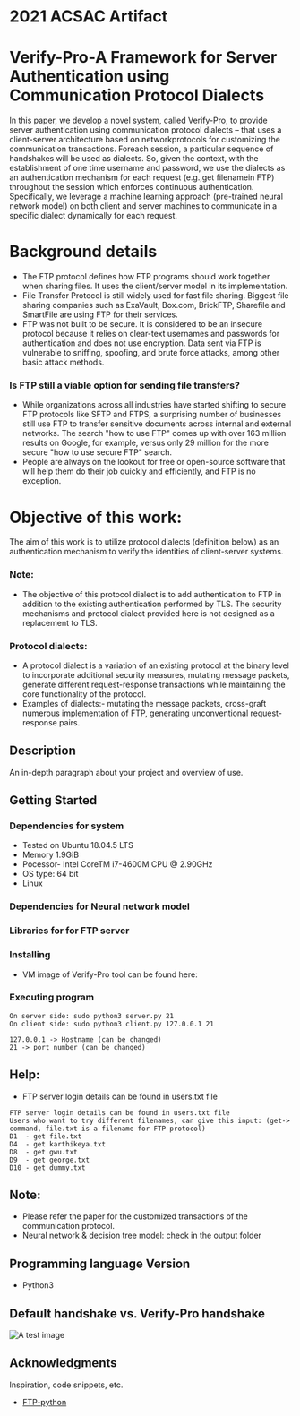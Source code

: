 # 2021 ACSAC Artifact 
# Verify-Pro-A Framework for Server Authentication using Communication Protocol Dialects


In this paper, we develop a novel system, called Verify-Pro, to provide server authentication using communication protocol dialects – that uses a client-server architecture based on networkprotocols for customizing the communication transactions. Foreach session, a particular sequence of handshakes will be used as dialects. So, given the context, with the establishment of one time username and password, we use the dialects as an authentication mechanism for each request (e.g.,get filenamein FTP) throughout the session which enforces continuous authentication. Specifically, we leverage a machine learning approach (pre-trained neural network model) on both client and server machines to communicate in a specific dialect dynamically for each request.

# Background details
* The FTP protocol defines how FTP programs should work together when sharing files. It uses the client/server model in its implementation. 
* File Transfer Protocol is still widely used for fast file sharing. Biggest file sharing companies such as ExaVault, Box.com, BrickFTP, Sharefile and SmartFile are using FTP for their services. 
* FTP was not built to be secure. It is considered to be an insecure protocol because it relies on clear-text usernames and passwords for authentication and does not use encryption. Data sent via FTP is vulnerable to sniffing, spoofing, and brute force attacks, among other basic attack methods.
### Is FTP still a viable option for sending file transfers? 
* While organizations across all industries have started shifting to secure FTP protocols like SFTP and FTPS, a surprising number of businesses still use FTP to transfer sensitive documents across internal and external networks. The search "how to use FTP" comes up with over 163 million results on Google, for example, versus only 29 million for the more secure "how to use secure FTP" search. 
* People are always on the lookout for free or open-source software that will help them do their job quickly and efficiently, and FTP is no exception.

# Objective of this work:
The aim of this work is to utilize protocol dialects (definition below) as an authentication mechanism to verify the identities of client-server systems.
### Note: 
* The objective of this protocol dialect is to add authentication to FTP in addition to the existing authentication performed by TLS. The security mechanisms and protocol dialect provided here is not designed as a replacement to TLS.
### Protocol dialects: 
* A protocol dialect is a variation of an existing protocol at the binary level to incorporate additional security measures, mutating message packets, generate different request-response transactions while maintaining the core functionality of the protocol.
* Examples of dialects:- mutating the message packets, cross-graft numerous implementation of FTP, generating unconventional request-response pairs.



## Description

An in-depth paragraph about your project and overview of use.

## Getting Started

### Dependencies for system

* Tested on Ubuntu 18.04.5 LTS
* Memory 1.9GiB
* Pocessor- Intel CoreTM i7-4600M CPU @ 2.90GHz
* OS type: 64 bit
* Linux

### Dependencies for Neural network model

### Libraries for for FTP server

### Installing

* VM image of Verify-Pro tool can be found here: 

### Executing program
```
On server side: sudo python3 server.py 21 
On client side: sudo python3 client.py 127.0.0.1 21

127.0.0.1 -> Hostname (can be changed)
21 -> port number (can be changed)
```

## Help: 
* FTP server login details can be found in users.txt file
```
FTP server login details can be found in users.txt file 
Users who want to try different filenames, can give this input: (get-> command, file.txt is a filename for FTP protocol)
D1  - get file.txt
D4  - get karthikeya.txt 
D8  - get gwu.txt 
D9  - get george.txt 
D10 - get dummy.txt
```

## Note:
* Please refer the paper for the customized transactions of the communication protocol.
* Neural network & decision tree model: check in the output folder

## Programming language Version 

* Python3

## Default handshake vs. Verify-Pro handshake
![A test image](example-dialect.png)

## Acknowledgments

Inspiration, code snippets, etc.
* [FTP-python](https://github.com/ShripadMhetre/FTP-Python.git)
